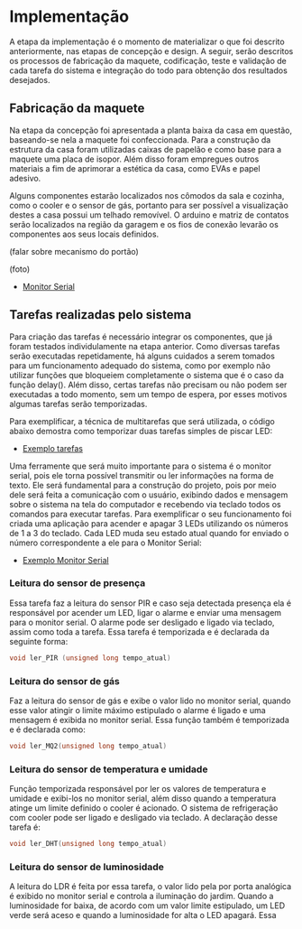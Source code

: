 # Implementação

A etapa da implementação é o momento de materializar o que foi descrito anteriormente, nas etapas de concepção e design. A seguir, serão descritos os processos de fabricação da maquete, codificação, teste e validação de cada tarefa do sistema e integração do todo para obtenção dos resultados desejados. 

## Fabricação da maquete

Na etapa da concepção foi apresentada a planta baixa da casa em questão, baseando-se nela a maquete foi confeccionada. Para a construção da estrutura da casa foram utilizadas caixas de papelão e como base para a maquete uma placa de isopor. Além disso foram empregues outros materiais a fim de aprimorar a estética da casa, como EVAs e papel adesivo.

Alguns componentes estarão localizados nos cômodos da sala e cozinha, como o cooler e o sensor de gás, portanto para ser possível a visualização destes a casa possui um telhado removível. O arduino e matriz de contatos serão localizados na região da garagem e os fios de conexão levarão os componentes aos seus locais definidos.

(falar sobre mecanismo do portão)

(foto)


* [Monitor Serial](./Testes/monitor_serial.md)

## Tarefas realizadas pelo sistema

Para criação das tarefas é necessário integrar os componentes, que já foram testados individulamente na etapa anterior. Como diversas tarefas serão executadas repetidamente, há alguns cuidados a serem tomados para um funcionamento adequado do sistema, como por exemplo não utilizar funções que bloqueiem completamente o sistema que é o caso da função delay().  Além disso, certas tarefas não precisam ou não podem ser executadas a todo momento, sem um tempo de espera, por esses motivos algumas tarefas serão temporizadas.

Para exemplificar, a técnica de multitarefas que será utilizada, o código abaixo demostra como temporizar duas tarefas simples de piscar LED:

* [Exemplo tarefas](./Codigos/ex_tarefas.ino)

Uma ferramente que será muito importante para o sistema é o monitor serial, pois ele torna possível transmitir ou ler informações na forma de texto. Ele será fundamental para a construção do projeto, pois por meio dele será feita a comunicação com o usuário, exibindo dados e mensagem sobre o sistema na tela do computador e recebendo via teclado todos os comandos para executar tarefas. Para exemplificar o seu funcionamento foi criada uma aplicação para acender e apagar 3 LEDs utilizando os números de 1 a 3 do teclado. Cada LED muda seu estado atual quando for enviado o número correspondente a ele para o Monitor Serial:

* [Exemplo Monitor Serial](./Codigos/ex_serial.ino)

### Leitura do sensor de presença

Essa tarefa faz a leitura do sensor PIR e caso seja detectada presença ela é responsável por acender um LED, ligar o alarme e enviar uma mensagem para o monitor serial. O alarme pode ser desligado e ligado via teclado, assim como toda a tarefa. Essa tarefa é temporizada e é declarada da seguinte forma:

~~~ C
void ler_PIR (unsigned long tempo_atual)
~~~

### Leitura do sensor de gás

Faz a leitura do sensor de gás e exibe o valor lido no monitor serial, quando esse valor atingir o limite máximo estipulado o alarme é ligado e uma mensagem é exibida no monitor serial. Essa função também é temporizada e é declarada como:

~~~ C
void ler_MQ2(unsigned long tempo_atual) 
~~~

### Leitura do sensor de temperatura e umidade

Função temporizada responsável por ler os valores de temperatura e umidade e exibi-los no monitor serial, além disso quando a temperatura atinge um limite definido o cooler é acionado. O sistema de refrigeração com cooler pode ser ligado e desligado via teclado. A declaração desse tarefa é:

~~~ C
void ler_DHT(unsigned long tempo_atual)
~~~

### Leitura do sensor de luminosidade 

A leitura do LDR é feita por essa tarefa, o valor lido pela por porta analógica é exibido no monitor serial e controla a iluminação do jardim. Quando a luminosidade for baixa, de acordo com um valor limite estipulado, um LED verde será aceso e quando a luminosidade for alta o LED apagará. Essa 






